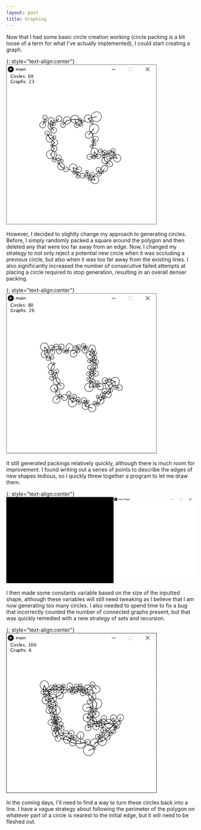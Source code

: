 ```yaml
---
layout: post
title: Graphing
---
```


Now that I had some basic circle creation working (circle packing is a bit loose of a term for what I've actually implemented), I could start creating a graph.

{: style="text-align:center"}
![A series of circles cover the edges of a polygon, with lines connecting the circles touching each other.](https://raw.githubusercontent.com/MichaelMBradley/Detailing/gh-pages/_assets/05-05/Graph.png)

However, I decided to slightly change my approach to generating circles. Before, I simply randomly packed a square around the polygon and then deleted any that were too far away from an edge. Now, I changed my strategy to not only reject a potential new circle when it was occluding a previous circle, but also when it was too far away from the existing lines. I also significantly increased the number of consecutive failed attempts at placing a circle required to stop generation, resulting in an overall denser packing.

{: style="text-align:center"}
![A series of edge packings, with the circles connected by a graph.](https://raw.githubusercontent.com/MichaelMBradley/Detailing/gh-pages/_assets/05-05/RealTime.gif)

It still generated packings relatively quickly, although there is much room for improvement. I found writing out a series of points to describe the edges of new shapes tedious, so I quickly threw together a program to let me draw them.

{: style="text-align:center"}
![An irregular polygon is drawn.](https://raw.githubusercontent.com/MichaelMBradley/Detailing/gh-pages/_assets/05-05/Drawing.gif)

I then made some constants variable based on the size of the inputted shape, although these variables will still need tweaking as I believe that I am now generating too many circles. I also needed to spend time to fix a bug that incorrectly counted the number of connected graphs present, but that was quickly remedied with a new strategy of sets and recursion.

{: style="text-align:center"}
![A series of circles cover the edges of a polygon, with lines connecting the circles touching each other.](https://raw.githubusercontent.com/MichaelMBradley/Detailing/gh-pages/_assets/05-05/FixedGraph.png)

In the coming days, I'll need to find a way to turn these circles back into a line. I have a vague strategy about following the perimeter of the polygon on whatever part of a circle is nearest to the initial edge, but it will need to be fleshed out.
